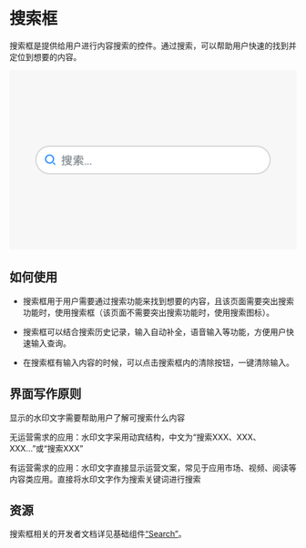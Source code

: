 # 搜索框


搜索框是提供给用户进行内容搜索的控件。通过搜索，可以帮助用户快速的找到并定位到想要的内容。


![搜索框_sub_1](figures/搜索框_sub_1.png)


## 如何使用

- 搜索框用于用户需要通过搜索功能来找到想要的内容，且该页面需要突出搜索功能时，使用搜索框（该页面不需要突出搜索功能时，使用搜索图标）。

- 搜索框可以结合搜索历史记录，输入自动补全，语音输入等功能，方便用户快速输入查询。

- 在搜索框有输入内容的时候，可以点击搜索框内的清除按钮，一键清除输入。


## 界面写作原则

显示的水印文字需要帮助用户了解可搜索什么内容

无运营需求的应用：水印文字采用动宾结构，中文为“搜索XXX、XXX、XXX...”或“搜索XXX”

有运营需求的应用：水印文字直接显示运营文案，常见于应用市场、视频、阅读等内容类应用。直接将水印文字作为搜索关键词进行搜索


## 资源

搜索框相关的开发者文档详见基础组件[“Search”](https://gitee.com/openharmony/docs/blob/master/zh-cn/application-dev/reference/arkui-ts/ts-basic-components-search.md)。
